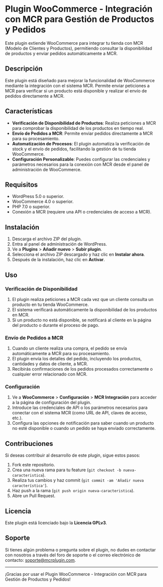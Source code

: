 # Plugin WooCommerce - Integración con MCR para Gestión de Productos y Pedidos

Este plugin extiende WooCommerce para integrar tu tienda con MCR (Modelo de Clientes y Productos), permitiendo consultar la disponibilidad de productos y enviar pedidos automáticamente a MCR.

## Descripción

Este plugin está diseñado para mejorar la funcionalidad de WooCommerce mediante la integración con el sistema MCR. Permite enviar peticiones a MCR para verificar si un producto está disponible y realizar el envío de pedidos directamente a MCR.

## Características

- **Verificación de Disponibilidad de Productos**: Realiza peticiones a MCR para comprobar la disponibilidad de los productos en tiempo real.
- **Envío de Pedidos a MCR**: Permite enviar pedidos directamente a MCR para su procesamiento.
- **Automatización de Procesos**: El plugin automatiza la verificación de stock y el envío de pedidos, facilitando la gestión de tu tienda WooCommerce.
- **Configuración Personalizable**: Puedes configurar las credenciales y parámetros necesarios para la conexión con MCR desde el panel de administración de WooCommerce.

## Requisitos

- WordPress 5.0 o superior.
- WooCommerce 4.0 o superior.
- PHP 7.0 o superior.
- Conexión a MCR (requiere una API o credenciales de acceso a MCR).

## Instalación

1. Descarga el archivo ZIP del plugin.
2. Entra al panel de administración de WordPress.
3. Ve a **Plugins** > **Añadir nuevo** > **Subir plugin**.
4. Selecciona el archivo ZIP descargado y haz clic en **Instalar ahora**.
5. Después de la instalación, haz clic en **Activar**.

## Uso

### Verificación de Disponibilidad

1. El plugin realiza peticiones a MCR cada vez que un cliente consulta un producto en tu tienda WooCommerce.
2. El sistema verificará automáticamente la disponibilidad de los productos en MCR.
3. Si un producto no está disponible, se notificará al cliente en la página del producto o durante el proceso de pago.

### Envío de Pedidos a MCR

1. Cuando un cliente realiza una compra, el pedido se envía automáticamente a MCR para su procesamiento.
2. El plugin envía los detalles del pedido, incluyendo los productos, cantidades y datos de cliente, a MCR.
3. Recibirás confirmaciones de los pedidos procesados correctamente o cualquier error relacionado con MCR.

### Configuración

1. Ve a **WooCommerce** > **Configuración** > **MCR Integración** para acceder a la página de configuración del plugin.
2. Introduce las credenciales de API o los parámetros necesarios para conectar con el sistema MCR (como URL de API, claves de acceso, etc.).
3. Configura las opciones de notificación para saber cuando un producto no esté disponible o cuando un pedido se haya enviado correctamente.

## Contribuciones

Si deseas contribuir al desarrollo de este plugin, sigue estos pasos:

1. Fork este repositorio.
2. Crea una nueva rama para tu feature (`git checkout -b nueva-caracteristica`).
3. Realiza tus cambios y haz commit (`git commit -am 'Añadir nueva característica'`).
4. Haz push a la rama (`git push origin nueva-caracteristica`).
5. Abre un Pull Request.

## Licencia

Este plugin está licenciado bajo la **Licencia GPLv3**.

## Soporte

Si tienes algún problema o pregunta sobre el plugin, no dudes en contactar con nosotros a través del foro de soporte o el correo electrónico de contacto: [soporte@mcrplugin.com](mailto:soporte@mcrplugin.com).

---

¡Gracias por usar el Plugin WooCommerce - Integración con MCR para Gestión de Productos y Pedidos!
